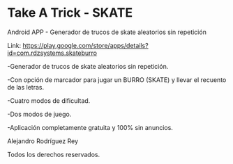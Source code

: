 # Take A Trick - SKATE
Android APP - Generador de trucos de skate aleatorios sin repetición

Link: https://play.google.com/store/apps/details?id=com.rdzsystems.skateburro


-Generador de trucos de skate aleatorios sin repetición.

-Con opción de marcador para jugar un BURRO (SKATE) y llevar el recuento de las letras.

-Cuatro modos de dificultad.

-Dos modos de juego.

-Aplicación completamente gratuita y 100% sin anuncios.


Alejandro Rodríguez Rey

Todos los derechos reservados.
